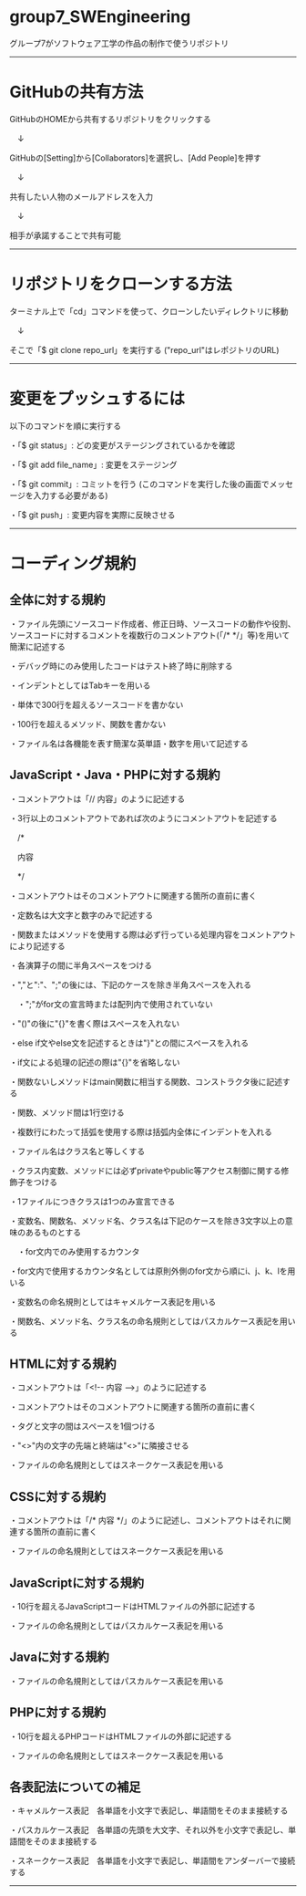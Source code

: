 # group7_SWEngineering
グループ7がソフトウェア工学の作品の制作で使うリポジトリ

---
# GitHubの共有方法
GitHubのHOMEから共有するリポジトリをクリックする

　↓

GitHubの[Setting]から[Collaborators]を選択し、[Add People]を押す

　↓

共有したい人物のメールアドレスを入力

　↓

相手が承諾することで共有可能

---
# リポジトリをクローンする方法
ターミナル上で「cd」コマンドを使って、クローンしたいディレクトリに移動

　↓

そこで「$ git clone repo_url」を実行する ("repo_url"はレポジトリのURL)

---
# 変更をプッシュするには
以下のコマンドを順に実行する

・「$ git status」: どの変更がステージングされているかを確認

・「$ git add file_name」: 変更をステージング

・「$ git commit」: コミットを行う (このコマンドを実行した後の画面でメッセージを入力する必要がある)

・「$ git push」: 変更内容を実際に反映させる

---
# コーディング規約

全体に対する規約
---
・ファイル先頭にソースコード作成者、修正日時、ソースコードの動作や役割、ソースコードに対するコメントを複数行のコメントアウト(「/* */」等)を用いて簡潔に記述する

・デバッグ時にのみ使用したコードはテスト終了時に削除する

・インデントとしてはTabキーを用いる

・単体で300行を超えるソースコードを書かない

・100行を超えるメソッド、関数を書かない

・ファイル名は各機能を表す簡潔な英単語・数字を用いて記述する

JavaScript・Java・PHPに対する規約
---
・コメントアウトは「// 内容」のように記述する

・3行以上のコメントアウトであれば次のようにコメントアウトを記述する

　/*

　内容

　*/

・コメントアウトはそのコメントアウトに関連する箇所の直前に書く

・定数名は大文字と数字のみで記述する

・関数またはメソッドを使用する際は必ず行っている処理内容をコメントアウトにより記述する

・各演算子の間に半角スペースをつける

・","と":"、";"の後には、下記のケースを除き半角スペースを入れる

　・";"がfor文の宣言時または配列内で使用されていない

・"()"の後に"{}"を書く際はスペースを入れない

・else if文やelse文を記述するときは"}"との間にスペースを入れる

・if文による処理の記述の際は"{}"を省略しない

・関数ないしメソッドはmain関数に相当する関数、コンストラクタ後に記述する

・関数、メソッド間は1行空ける

・複数行にわたって括弧を使用する際は括弧内全体にインデントを入れる

・ファイル名はクラス名と等しくする

・クラス内変数、メソッドには必ずprivateやpublic等アクセス制御に関する修飾子をつける

・1ファイルにつきクラスは1つのみ宣言できる

・変数名、関数名、メソッド名、クラス名は下記のケースを除き3文字以上の意味のあるものとする

　・for文内でのみ使用するカウンタ

・for文内で使用するカウンタ名としては原則外側のfor文から順にi、j、k、lを用いる

・変数名の命名規則としてはキャメルケース表記を用いる

・関数名、メソッド名、クラス名の命名規則としてはパスカルケース表記を用いる

HTMLに対する規約
---
・コメントアウトは「<\!-- 内容 -->」のように記述する

・コメントアウトはそのコメントアウトに関連する箇所の直前に書く

・タグと文字の間はスペースを1個つける

・"<>"内の文字の先端と終端は"<>"に隣接させる

・ファイルの命名規則としてはスネークケース表記を用いる

CSSに対する規約
---
・コメントアウトは「/* 内容 */」のように記述し、コメントアウトはそれに関連する箇所の直前に書く

・ファイルの命名規則としてはスネークケース表記を用いる

JavaScriptに対する規約
---
・10行を超えるJavaScriptコードはHTMLファイルの外部に記述する

・ファイルの命名規則としてはパスカルケース表記を用いる

Javaに対する規約
---
・ファイルの命名規則としてはパスカルケース表記を用いる

PHPに対する規約
---
・10行を超えるPHPコードはHTMLファイルの外部に記述する

・ファイルの命名規則としてはスネークケース表記を用いる

各表記法についての補足
---
・キャメルケース表記　各単語を小文字で表記し、単語間をそのまま接続する

・パスカルケース表記　各単語の先頭を大文字、それ以外を小文字で表記し、単語間をそのまま接続する

・スネークケース表記　各単語を小文字で表記し、単語間をアンダーバーで接続する

---
